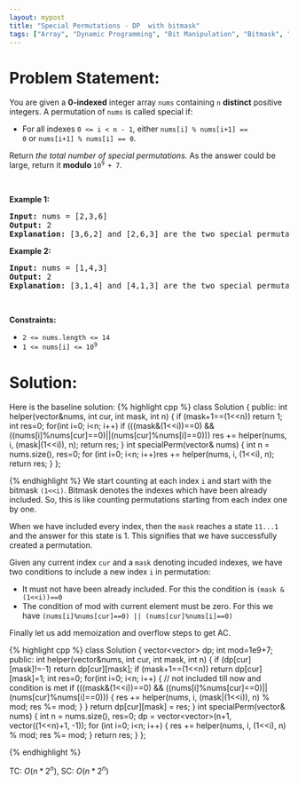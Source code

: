 ```yaml
---
layout: mypost
title: "Special Permutations - DP  with bitmask"
tags: ["Array", "Dynamic Programming", "Bit Manipulation", "Bitmask", "C++", "Recursion", "Memoization", "Medium"]
---
```

# Problem Statement:
<p>You are given a&nbsp;<strong>0-indexed</strong>&nbsp;integer array&nbsp;<code>nums</code>&nbsp;containing&nbsp;<code>n</code>&nbsp;<strong>distinct</strong> positive integers. A permutation of&nbsp;<code>nums</code>&nbsp;is called special if:</p>

<ul>
	<li>For all indexes&nbsp;<code>0 &lt;= i &lt; n - 1</code>, either&nbsp;<code>nums[i] % nums[i+1] == 0</code>&nbsp;or&nbsp;<code>nums[i+1] % nums[i] == 0</code>.</li>
</ul>

<p>Return&nbsp;<em>the total number of special permutations.&nbsp;</em>As the answer could be large, return it&nbsp;<strong>modulo&nbsp;</strong><code>10<sup>9&nbsp;</sup>+ 7</code>.</p>

<p>&nbsp;</p>
<p><strong class="example">Example 1:</strong></p>

<pre>
<strong>Input:</strong> nums = [2,3,6]
<strong>Output:</strong> 2
<strong>Explanation:</strong> [3,6,2] and [2,6,3] are the two special permutations of nums.
</pre>

<p><strong class="example">Example 2:</strong></p>

<pre>
<strong>Input:</strong> nums = [1,4,3]
<strong>Output:</strong> 2
<strong>Explanation:</strong> [3,1,4] and [4,1,3] are the two special permutations of nums.
</pre>

<p>&nbsp;</p>
<p><strong>Constraints:</strong></p>

<ul>
	<li><code>2 &lt;= nums.length &lt;= 14</code></li>
	<li><code>1 &lt;= nums[i] &lt;= 10<sup>9</sup></code></li>
</ul>

# Solution:
Here is the baseline solution:
 {% highlight cpp %} 
class Solution {
public:
    int helper(vector<int>&nums, int cur, int mask, int n)
    {
        if (mask+1==(1<<n)) return 1;
        int res=0;
        for(int i=0; i<n; i++)
            if (((mask&(1<<i))==0) &&  ((nums[i]%nums[cur]==0)||(nums[cur]%nums[i]==0)))
                res += helper(nums, i, (mask|(1<<i)), n);
        return res;
    }
    int specialPerm(vector<int>& nums) 
    {
        int n = nums.size(), res=0;
        for (int i=0; i<n; i++)res += helper(nums, i, (1<<i), n);
        return res;
    }
};

 {% endhighlight %}
We start counting at each index `i` and start with the bitmask `(1<<i)`. Bitmask denotes the indexes which have been already included. So, this is like counting permutations starting from each index one by one. 

When we have included every index, then the `mask` reaches a state `11...1` and the answer for this state is 1. This signifies that we have successfully created a permutation.

Given any current index `cur` and a `mask` denoting incuded indexes, we have two conditions to include a new index `i` in permutation:
- It must not have been already included. For this the condition is `(mask & (1<<i))==0`
- The condition of  mod with current element must be zero. For this we have `(nums[i]%nums[cur]==0) || (nums[cur]%nums[i]==0)`

Finally let us add memoization and overflow steps to get AC.

 {% highlight cpp %} 
class Solution {
    vector<vector<int>> dp;
    int mod=1e9+7;
public:
    int helper(vector<int>&nums, int cur, int mask, int n)
    {
        if (dp[cur][mask]!=-1) return dp[cur][mask];
        if (mask+1==(1<<n)) return dp[cur][mask]=1;
        int res=0;
        for(int i=0; i<n; i++)
        {
            // not included till now and condition is met
            if (((mask&(1<<i))==0) &&  ((nums[i]%nums[cur]==0)||(nums[cur]%nums[i]==0)))
            {
                res += helper(nums, i, (mask|(1<<i)), n)  %  mod;
                res %= mod;
            }
        }
        return dp[cur][mask] = res;
    }
    int specialPerm(vector<int>& nums) 
    {
        int n = nums.size(), res=0;
        dp = vector<vector<int>>(n+1, vector<int>((1<<n)+1, -1));
        for (int i=0; i<n; i++)
        {
            res += helper(nums, i, (1<<i), n)  %  mod;
            res %= mod;
        }
        return res;
    }
};

 {% endhighlight %}

TC: $O(n * 2^n)$, SC: $O(n * 2^n)$